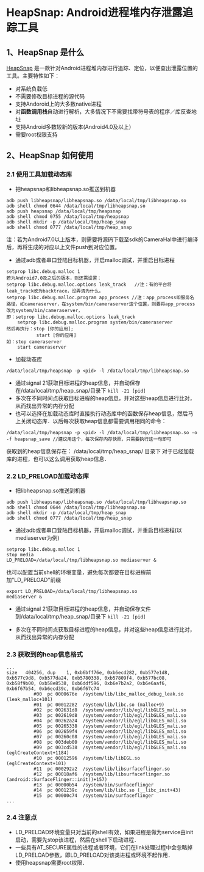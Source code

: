 # HeapSnap: Android进程堆内存泄露追踪工具

## 1、HeapSnap 是什么

[HeapSnap](https://github.com/albuer/heapsnap) 是一款针对Android进程堆内存进行追踪、定位，以便查出泄露位置的工具。主要特性如下：

- 对系统负载低
- 不需要修改目标进程的源代码
- 支持Andoroid上的大多数native进程
- 对**函数调用栈**自动进行解析，大多情况下不需要找带符号表的程序／库反查地址
- 支持Android多数较新的版本(Android4.0及以上）
- 需要root权限支持

## 2、HeapSnap 如何使用

### 2.1 使用工具加载动态库
* 把heapsnap和libheapsnap.so推送到机器
```shell
adb push libheapsnap/libheapsnap.so /data/local/tmp/libheapsnap.so
adb shell chmod 0644 /data/local/tmp/libheapsnap.so
adb push heapsnap /data/local/tmp/heapsnap
adb shell chmod 0755 /data/local/tmp/heapsnap
adb shell mkdir -p /data/local/tmp/heap_snap
adb shell chmod 0777 /data/local/tmp/heap_snap
```
注：若为Android7.0以上版本，则需要将源码下载至sdk的CameraHal中进行编译后，再将生成的对应以上文件push到对应位置。
* 通过adb或者串口登陆目标机器，开启malloc调试，并重启目标进程
```shell
setprop libc.debug.malloc 1
若为Android7.0及之后的版本，则还需设置：
setprop libc.debug.malloc.options leak_track   //注：有的平台将leak_track改为backtrace，没弄清为什么。
setprop libc.debug.malloc.program app_process //注：app_process即服务名路径，如cameraserver，在system/bin/cameraserver这个位置，则要将app_process改为system/bin/cameraserver，
即：setprop libc.debug.malloc.options leak_track
    setprop libc.debug.malloc.program system/bin/cameraserver
然后再执行：stop [你的应用];
           start [你的应用]
如：stop cameraserver
    start cameraserver
```
* 加载动态库
```
/data/local/tmp/heapsnap -p <pid> -l /data/local/tmp/libheapsnap.so
```
* 通过signal 21获取目标进程的heap信息，并自动保存在/data/local/tmp/heap_snap/目录下
`kill -21 [pid]`
* 多次在不同时间点获取目标进程的heap信息，并对这些heap信息进行比对，从而找出异常的内存分配
* 也可以选择在加载动态库时直接执行动态库中的函数保存heap信息，然后马上关闭动态库．以后每次获取heap信息都需要调用相同的命令：
```
/data/local/tmp/heapsnap -p <pid> -l /data/local/tmp/libheapsnap.so -o -f heapsnap_save //建议用这个，每次保存内存快照，只需要执行这一句即可
```
获取到的heap信息保存在： /data/local/tmp/heap_snap/ 目录下
对于已经加载库的进程，也可以这么调用获取heap信息．

### 2.2 LD_PRELOAD加载动态库
* 把libheapsnap.so推送到机器
```shell
adb push libheapsnap/libheapsnap.so /data/local/tmp/libheapsnap.so
adb shell chmod 0644 /data/local/tmp/libheapsnap.so
adb shell mkdir -p /data/local/tmp/heap_snap
adb shell chmod 0777 /data/local/tmp/heap_snap
```

* 通过adb或者串口登陆目标机器，开启malloc调试，并重启目标进程(以mediaserver为例)
```shell
setprop libc.debug.malloc 1
stop media
LD_PRELOAD=/data/local/tmp/libheapsnap.so mediaserver &
```
也可以配置当前shell的环境变量，避免每次都要在目标进程前加"LD_PRELOAD"前缀
```
export LD_PRELOAD=/data/local/tmp/libheapsnap.so
mediaserver &
```

* 通过signal 21获取目标进程的heap信息，并自动保存文件到/data/local/tmp/heap_snap/目录下
`kill -21 [pid]`

* 多次在不同时间点获取目标进程的heap信息，并对这些heap信息进行比对，从而找出异常的内存分配

### 2.3 获取到的heap信息格式
```
...
size   404256, dup    1, 0xb6bff76e, 0xb6ecd282, 0xb577e1d8, 0xb577c9d8, 0xb577da24, 0xb5780338, 0xb57809f4, 0xb577bc08, 0xb58f9b00, 0xb58e8538, 0xb6ddf596, 0xb6e7b2a2, 0xb6e6aaf6, 0xb6f67b54, 0xb6ecd39c, 0xb6f67c74
          #00  pc 0000676e  /system/lib/libc_malloc_debug_leak.so (leak_malloc+101)
          #01  pc 00012282  /system/lib/libc.so (malloc+9)
          #02  pc 002631d8  /system/vendor/lib/egl/libGLES_mali.so
          #03  pc 002619d8  /system/vendor/lib/egl/libGLES_mali.so
          #04  pc 00262a24  /system/vendor/lib/egl/libGLES_mali.so
          #05  pc 00265338  /system/vendor/lib/egl/libGLES_mali.so
          #06  pc 002659f4  /system/vendor/lib/egl/libGLES_mali.so
          #07  pc 00260c08  /system/vendor/lib/egl/libGLES_mali.so
          #08  pc 003deb00  /system/vendor/lib/egl/libGLES_mali.so
          #09  pc 003cd538  /system/vendor/lib/egl/libGLES_mali.so (eglCreateContext+1184)
          #10  pc 00012596  /system/lib/libEGL.so (eglCreateContext+101)
          #11  pc 000292a2  /system/lib/libsurfaceflinger.so
          #12  pc 00018af6  /system/lib/libsurfaceflinger.so (android::SurfaceFlinger::init()+157)
          #13  pc 00000b54  /system/bin/surfaceflinger
          #14  pc 0001239c  /system/lib/libc.so (__libc_init+43)
          #15  pc 00000c74  /system/bin/surfaceflinger
...
```

### 2.4 注意点
* LD_PRELOAD环境变量只对当前的shell有效，如果进程是做为service由init启动，需要先stop该进程，然后在shell下启动进程．
* 一些具有AT_SECURE属性的进程或者环境，它们在link处理过程中会忽略掉LD_PRELOAD参数，即LD_PRELOAD对该类进程或环境不起作用．
* 使用heapsnap需要root权限．

